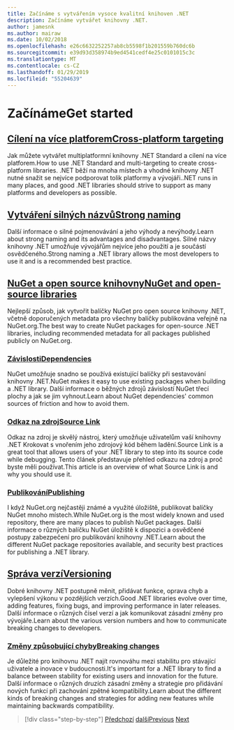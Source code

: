 ```yaml
---
title: Začínáme s vytvářením vysoce kvalitní knihoven .NET
description: Začínáme vytvářet knihovny .NET.
author: jamesnk
ms.author: mairaw
ms.date: 10/02/2018
ms.openlocfilehash: e26c6632252257ab8cb5598f1b201559b760dc6b
ms.sourcegitcommit: e39d93d358974b9ed4541cedf4e25c0101015c3c
ms.translationtype: MT
ms.contentlocale: cs-CZ
ms.lasthandoff: 01/29/2019
ms.locfileid: "55204639"
---
```

# <a name="get-started"></a><span data-ttu-id="03219-103">Začínáme</span><span class="sxs-lookup"><span data-stu-id="03219-103">Get started</span></span>

## <a name="cross-platform-targetingcross-platform-targetingmd"></a>[<span data-ttu-id="03219-104">Cílení na více platforem</span><span class="sxs-lookup"><span data-stu-id="03219-104">Cross-platform targeting</span></span>](./cross-platform-targeting.md)

<span data-ttu-id="03219-105">Jak můžete vytvářet multiplatformní knihovny .NET Standard a cílení na více platforem.</span><span class="sxs-lookup"><span data-stu-id="03219-105">How to use .NET Standard and multi-targeting to create cross-platform libraries.</span></span> <span data-ttu-id="03219-106">.NET běží na mnoha místech a vhodné knihovny .NET nutné snažit se nejvíce podporovat tolik platformy a vývojáři.</span><span class="sxs-lookup"><span data-stu-id="03219-106">.NET runs in many places, and good .NET libraries should strive to support as many platforms and developers as possible.</span></span>

## <a name="strong-namingstrong-namingmd"></a>[<span data-ttu-id="03219-107">Vytváření silných názvů</span><span class="sxs-lookup"><span data-stu-id="03219-107">Strong naming</span></span>](./strong-naming.md)

<span data-ttu-id="03219-108">Další informace o silné pojmenovávání a jeho výhody a nevýhody.</span><span class="sxs-lookup"><span data-stu-id="03219-108">Learn about strong naming and its advantages and disadvantages.</span></span> <span data-ttu-id="03219-109">Silné názvy knihovny .NET umožňuje vývojářům nejvíce jeho použití a je součástí osvědčeného.</span><span class="sxs-lookup"><span data-stu-id="03219-109">Strong naming a .NET library allows the most developers to use it and is a recommended best practice.</span></span>

## <a name="nuget-and-open-source-librariesnugetmd"></a>[<span data-ttu-id="03219-110">NuGet a open source knihovny</span><span class="sxs-lookup"><span data-stu-id="03219-110">NuGet and open-source libraries</span></span>](./nuget.md)

<span data-ttu-id="03219-111">Nejlepší způsob, jak vytvořit balíčky NuGet pro open source knihovny .NET, včetně doporučených metadata pro všechny balíčky publikována veřejně na NuGet.org.</span><span class="sxs-lookup"><span data-stu-id="03219-111">The best way to create NuGet packages for open-source .NET libraries, including recommended metadata for all packages published publicly on NuGet.org.</span></span>

### <a name="dependenciesdependenciesmd"></a>[<span data-ttu-id="03219-112">Závislosti</span><span class="sxs-lookup"><span data-stu-id="03219-112">Dependencies</span></span>](./dependencies.md)

<span data-ttu-id="03219-113">NuGet umožňuje snadno se používá existující balíčky při sestavování knihovny .NET.</span><span class="sxs-lookup"><span data-stu-id="03219-113">NuGet makes it easy to use existing packages when building a .NET library.</span></span> <span data-ttu-id="03219-114">Další informace o běžných zdrojů závislostí NuGet třecí plochy a jak se jim vyhnout.</span><span class="sxs-lookup"><span data-stu-id="03219-114">Learn about NuGet dependencies' common sources of friction and how to avoid them.</span></span>

### <a name="source-linksourcelinkmd"></a>[<span data-ttu-id="03219-115">Odkaz na zdroj</span><span class="sxs-lookup"><span data-stu-id="03219-115">Source Link</span></span>](./sourcelink.md)

<span data-ttu-id="03219-116">Odkaz na zdroj je skvělý nástroj, který umožňuje uživatelům vaší knihovny .NET Krokovat s vnořením jeho zdrojový kód během ladění.</span><span class="sxs-lookup"><span data-stu-id="03219-116">Source Link is a great tool that allows users of your .NET library to step into its source code while debugging.</span></span> <span data-ttu-id="03219-117">Tento článek představuje přehled odkazu na zdroj a proč byste měli používat.</span><span class="sxs-lookup"><span data-stu-id="03219-117">This article is an overview of what Source Link is and why you should use it.</span></span>

### <a name="publishingpublish-nuget-packagemd"></a>[<span data-ttu-id="03219-118">Publikování</span><span class="sxs-lookup"><span data-stu-id="03219-118">Publishing</span></span>](./publish-nuget-package.md)

<span data-ttu-id="03219-119">I když NuGet.org nejčastěji známé a využité úložiště, publikovat balíčky NuGet mnoho místech.</span><span class="sxs-lookup"><span data-stu-id="03219-119">While NuGet.org is the most widely known and used repository, there are many places to publish NuGet packages.</span></span> <span data-ttu-id="03219-120">Další informace o různých balíčku NuGet úložiště k dispozici a osvědčené postupy zabezpečení pro publikování knihovny .NET.</span><span class="sxs-lookup"><span data-stu-id="03219-120">Learn about the different NuGet package repositories available, and security best practices for publishing a .NET library.</span></span>

## <a name="versioningversioningmd"></a>[<span data-ttu-id="03219-121">Správa verzí</span><span class="sxs-lookup"><span data-stu-id="03219-121">Versioning</span></span>](./versioning.md)

<span data-ttu-id="03219-122">Dobré knihovny .NET postupně měnit, přidávat funkce, oprava chyb a vylepšení výkonu v pozdějších verzích.</span><span class="sxs-lookup"><span data-stu-id="03219-122">Good .NET libraries evolve over time, adding features, fixing bugs, and improving performance in later releases.</span></span> <span data-ttu-id="03219-123">Další informace o různých čísel verzí a jak komunikovat zásadní změny pro vývojáře.</span><span class="sxs-lookup"><span data-stu-id="03219-123">Learn about the various version numbers and how to communicate breaking changes to developers.</span></span>

### <a name="breaking-changesbreaking-changesmd"></a>[<span data-ttu-id="03219-124">Změny způsobující chyby</span><span class="sxs-lookup"><span data-stu-id="03219-124">Breaking changes</span></span>](./breaking-changes.md)

<span data-ttu-id="03219-125">Je důležité pro knihovnu .NET najít rovnováhu mezi stabilitu pro stávající uživatele a inovace v budoucnosti.</span><span class="sxs-lookup"><span data-stu-id="03219-125">It's important for a .NET library to find a balance between stability for existing users and innovation for the future.</span></span> <span data-ttu-id="03219-126">Další informace o různých druzích zásadní změny a strategie pro přidávání nových funkcí při zachování zpětné kompatibility.</span><span class="sxs-lookup"><span data-stu-id="03219-126">Learn about the different kinds of breaking changes and strategies for adding new features while maintaining backwards compatibility.</span></span>

>[!div class="step-by-step"]
><span data-ttu-id="03219-127">[Předchozí](index.md)
>[další](cross-platform-targeting.md)</span><span class="sxs-lookup"><span data-stu-id="03219-127">[Previous](index.md)
[Next](cross-platform-targeting.md)</span></span>